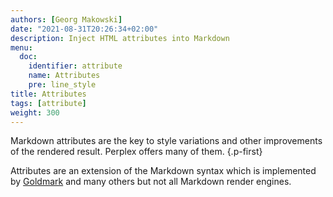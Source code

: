 ```yaml
---
authors: [Georg Makowski]
date: "2021-08-31T20:26:34+02:00"
description: Inject HTML attributes into Markdown
menu:
  doc:
    identifier: attribute
    name: Attributes
    pre: line_style
title: Attributes
tags: [attribute]
weight: 300
---
```


Markdown attributes are the key to style variations and other improvements of the rendered result. Perplex offers many of them.
{.p-first} <!--more-->

Attributes are an extension of the Markdown syntax which is implemented by [Goldmark](https://github.com/yuin/goldmark) and many others but not all Markdown render engines.
